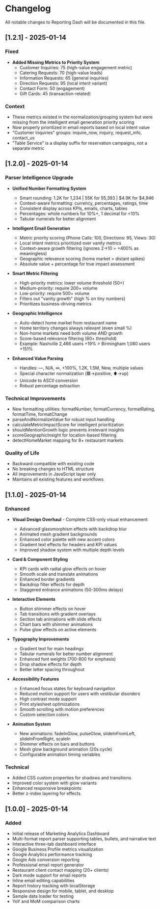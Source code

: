 # Changelog

All notable changes to Reporting Dash will be documented in this file.

## [1.2.1] - 2025-01-14

### Fixed
- **Added Missing Metrics to Priority System**
  - Customer Inquiries: 75 (high-value engagement metric)
  - Catering Requests: 70 (high-value leads)
  - Information Requests: 65 (general inquiries)
  - Direction Requests: 95 (local intent variant)
  - Contact Form: 50 (engagement)
  - Gift Cards: 45 (transaction-related)

### Context
- These metrics existed in the normalization/grouping system but were missing from the intelligent email generation priority scoring
- Now properly prioritized in email reports based on local intent value
- "Customer Inquiries" groups: inquire_now, inquiry, request_info, contact_us
- "Table Service" is a display suffix for reservation campaigns, not a separate metric

## [1.2.0] - 2025-01-14

### Parser Intelligence Upgrade
- **Unified Number Formatting System**
  - Smart rounding: 1.2K for 1,234 | 55K for 55,393 | $4.9K for $4,946
  - Context-aware formatting: currency, percentages, ratings, time
  - Consistent display across KPIs, emails, charts, tables
  - Percentages: whole numbers for 10%+, 1 decimal for <10%
  - Tabular numerals for better alignment

- **Intelligent Email Generation**
  - Metric priority scoring (Phone Calls: 100, Directions: 95, Views: 30)
  - Local intent metrics prioritized over vanity metrics
  - Context-aware growth filtering (ignores 2→10 = +400% as meaningless)
  - Geographic relevance scoring (home market > distant spikes)
  - Absolute value + percentage for true impact assessment

- **Smart Metric Filtering**
  - High-priority metrics: lower volume threshold (50+)
  - Medium-priority: require 200+ volume
  - Low-priority: require 500+ volume
  - Filters out "vanity growth" (high % on tiny numbers)
  - Prioritizes business-driving metrics

- **Geographic Intelligence**
  - Auto-detect home market from restaurant name
  - Home territory changes always relevant (even small %)
  - Non-home markets need both volume AND growth
  - Score-based relevance filtering (60+ threshold)
  - Example: Nashville 2,466 users +19% > Birmingham 1,080 users +151%

- **Enhanced Value Parsing**
  - Handles: —, N/A, ∞, +100%, 1.2K, 1.5M, New, multiple values
  - Special character normalization (🟩→positive, ⬆→up)
  - Unicode to ASCII conversion
  - Robust percentage extraction

### Technical Improvements
- New formatting utilities: formatNumber, formatCurrency, formatRating, formatTime, formatChange
- parseAndNormalizeValue for robust input handling
- calculateMetricImpactScore for intelligent prioritization
- shouldMentionGrowth logic prevents irrelevant insights
- scoreGeographicInsight for location-based filtering
- detectHomeMarket mapping for 8+ restaurant markets

### Quality of Life
- Backward compatible with existing code
- No breaking changes to HTML structure
- All improvements in JavaScript layer only
- Maintains all existing features and workflows

## [1.1.0] - 2025-01-14

### Enhanced
- **Visual Design Overhaul** - Complete CSS-only visual enhancement
  - Advanced glassmorphism effects with backdrop blur
  - Animated mesh gradient backgrounds
  - Enhanced color palette with new accent colors
  - Gradient text effects for headers and KPI values
  - Improved shadow system with multiple depth levels

- **Card & Component Styling**
  - KPI cards with radial glow effects on hover
  - Smooth scale and translate animations
  - Enhanced border gradients
  - Backdrop filter effects for depth
  - Staggered entrance animations (50-300ms delays)

- **Interactive Elements**
  - Button shimmer effects on hover
  - Tab transitions with gradient overlays
  - Section tab animations with slide effects
  - Chart bars with shimmer animations
  - Pulse glow effects on active elements

- **Typography Improvements**
  - Gradient text for main headings
  - Tabular numerals for better number alignment
  - Enhanced font weights (700-800 for emphasis)
  - Drop shadow effects for depth
  - Better letter spacing throughout

- **Accessibility Features**
  - Enhanced focus states for keyboard navigation
  - Reduced motion support for users with vestibular disorders
  - High contrast mode support
  - Print stylesheet optimizations
  - Smooth scrolling with motion preferences
  - Custom selection colors

- **Animation System**
  - New animations: fadeInGlow, pulseGlow, slideInFromLeft, slideInFromRight, scaleIn
  - Shimmer effects on bars and buttons
  - Mesh glow background animation (20s cycle)
  - Configurable animation timing variables

### Technical
- Added CSS custom properties for shadows and transitions
- Improved color system with glow variants
- Enhanced responsive breakpoints
- Better z-index layering for effects

## [1.0.0] - 2025-01-14

### Added
- Initial release of Marketing Analytics Dashboard
- Multi-format report parser supporting tables, bullets, and narrative text
- Interactive three-tab dashboard interface
- Google Business Profile metrics visualization
- Google Analytics performance tracking
- Google Ads conversion reporting
- Professional email report generator
- Restaurant client contact mapping (20+ clients)
- Dark mode support for email reports
- Inline email editing capabilities
- Report history tracking with localStorage
- Responsive design for mobile, tablet, and desktop
- Sample data loader for testing
- YoY and MoM comparison charts
